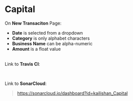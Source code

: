 # Capital

On **New Transaciton** Page: <br>
   * **Date** is selected from a dropdown<br>
   * **Category** is only alphabet characters<br>
   * **Business Name** can be alpha-numeric<br>
   * **Amount** is a float value<br><br>



Link to **Travis CI**:<br>
> 

<br>

Link to **SonarCloud**:<br>
>  https://sonarcloud.io/dashboard?id=kailishan_Capital









